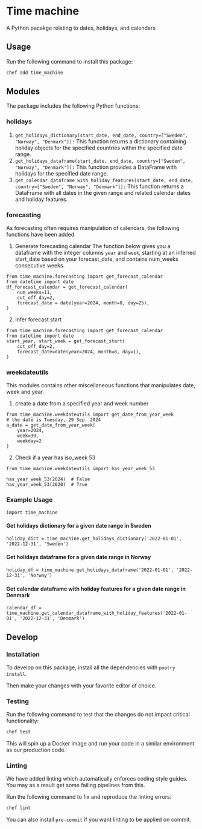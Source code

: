 # Time machine

A Python pacakge relating to dates, holidays, and calendars

## Usage
Run the following command to install this package:

```bash
chef add time_machine
```

## Modules
The package includes the following Python functions:
### holidays
1.	`get_holidays_dictionary(start_date, end_date, country=["Sweden", "Norway", "Denmark"]):` This function returns a dictionary containing holiday objects for the specified countries within the specified date range.
2.	`get_holidays_dataframe(start_date, end_date, country=["Sweden", "Norway", "Denmark"]):` This function provides a DataFrame with holidays for the specified date range.
3.	`get_calendar_dataframe_with_holiday_features(start_date, end_date, country=["Sweden", "Norway", "Denmark"]):` This function returns a DataFrame with all dates in the given range and related calendar dates and holiday features.

### forecasting
As forecasting often requires manipulation of calendars, the following functions have been added
1. Generate forecasting calendar
The function below gives you a dataframe with the integer columns `year` and `week`, starting at an inferred start_date based on your forecast_date, and contains num_weeks consecutive weeks.
```
from time_machine.forecasting import get_forecast_calendar
from datetime import date
df_forecast_calendar = get_forecast_calendar(
    num_weeks=11,
    cut_off_day=2,
    forecast_date = date(year=2024, month=8, day=25),
)
```
2. Infer forecast start
```
from time_machine.forecasting import get_forecast_calendar
from datetime import date
start_year, start_week = get_forecast_start(
    cut_off_day=2,
    forecast_date=date(year=2024, month=8, day=1),
)
```

### weekdateutils
This modules contains other miscellaneous functions that manipulates date, week and year.
1. create a date from a specified year and week number
```
from time_machine.weekdateutils import get_date_from_year_week
# the date is Tuesday, 29 Sep. 2024
a_date = get_date_from_year_week(
    year=2024,
    week=39,
    weekday=2
)
```
2. Check if a year has iso_week 53
```
from time_machine.weekdateutils import has_year_week_53

has_year_week_53(2024)  # False
has_year_week_53(2020)  # True
```


### Example Usage
`import time_machine`

#### Get holidays dictionary for a given date range in Sweden
```
holiday_dict = time_machine.get_holidays_dictionary('2022-01-01', '2022-12-31', 'Sweden')
```

#### Get holidays dataframe for a given date range in Norway
```
holiday_df = time_machine.get_holidays_dataframe('2022-01-01', '2022-12-31', 'Norway')
```

#### Get calendar dataframe with holiday features for a given date range in Denmark

```
calendar_df = time_machine.get_calendar_dataframe_with_holiday_features('2022-01-01', '2022-12-31', 'Denmark')
```

## Develop

### Installation
To develop on this package, install all the dependencies with `poetry install`.

Then make your changes with your favorite editor of choice.


### Testing
Run the following command to test that the changes do not impact critical functionality:

```bash
chef test
```
This will spin up a Docker image and run your code in a similar environment as our production code.

### Linting
We have added linting which automatically enforces coding style guides.
You may as a result get some failing pipelines from this.

Run the following command to fix and reproduce the linting errors:

```bash
chef lint
```

You can also install `pre-commit` if you want linting to be applied on commit.
